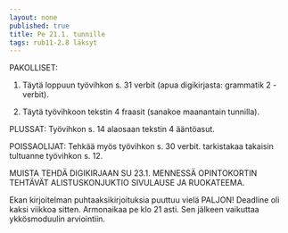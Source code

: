 ```yaml
---
layout: none
published: true
title: Pe 21.1. tunnille
tags: rub11-2.8 läksyt
---
```

PAKOLLISET:
1. Täytä loppuun työvihkon s. 31 verbit (apua digikirjasta: grammatik 2 - verbit).

2. Täytä työvihkoon tekstin 4 fraasit (sanakoe maanantain tunnilla).

PLUSSAT:
Työvihkon s. 14 alaosaan tekstin 4 ääntöasut.

POISSAOLIJAT:
Tehkää myös työvihkon s. 30 verbit. tarkistakaa takaisin tultuanne työvihkon s. 12.

MUISTA TEHDÄ DIGIKIRJAAN SU 23.1. MENNESSÄ OPINTOKORTIN TEHTÄVÄT ALISTUSKONJUKTIO SIVULAUSE JA RUOKATEEMA.

Ekan kirjoitelman puhtaaksikirjoituksia puuttuu vielä PALJON! Deadline oli kaksi viikkoa sitten. Armonaikaa pe klo 21 asti. Sen jälkeen vaikuttaa ykkösmoduulin arviointiin.

